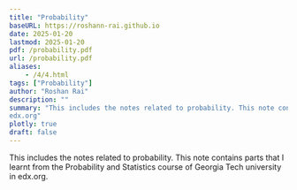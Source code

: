 ```yaml
---
title: "Probability" 
baseURL: https://roshann-rai.github.io
date: 2025-01-20
lastmod: 2025-01-20
pdf: /probability.pdf
url: /probability.pdf
aliases: 
    - /4/4.html
tags: ["Probability"]
author: "Roshan Rai"
description: "" 
summary: "This includes the notes related to probability. This note contains parts that I learnt from the Probability and Statistics course of Georgia Tech university's
edx.org" 
plotly: true
draft: false
---
```


This includes the notes related to probability. This note contains parts that I learnt from the Probability and Statistics course of Georgia Tech university in
edx.org.

